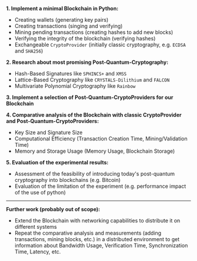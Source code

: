 **1. Implement a minimal Blockchain in Python:**
- Creating wallets (generating key pairs)
- Creating transactions (singing and verifying)
- Mining pending transactions (creating hashes to add new blocks)
- Verifying the integrity of the blockchain (verifying hashes)
- Exchangeable `CryptoProvider` (initially classic cryptography, e.g. `ECDSA` and `SHA256`)

**2. Research about most promising Post-Quantum-Cryptography:**
- Hash-Based Signatures like `SPHINCS+` and `XMSS`
- Lattice-Based Cryptography like `CRYSTALS-Dilithium` and `FALCON`
- Multivariate Polynomial Cryptography like `Rainbow`

**3. Implement a selection of Post-Quantum-CryptoProviders for our Blockchain**

**4. Comparative analysis of the Blockchain with classic CryptoProvider and Post-Quantum-CryptoProviders:**
- Key Size and Signature Size
- Computational Efficiency (Transaction Creation Time, Mining/Validation Time)
- Memory and Storage Usage (Memory Usage, Blockchain Storage)

**5. Evaluation of the experimental results:**
-  Assessment of the feasibility of introducing today's post-quantum cryptography into blockchains (e.g. Bitcoin)
- Evaluation of the limitation of the experiment (e.g. performance impact of the use of python)

---
**Further work (probably out of scope):**
- Extend the Blockchain with networking capabilities to distribute it on different systems
- Repeat the comparative analysis and measurements (adding transactions, mining blocks, etc.) in a distributed environment to get information about Bandwidth Usage, Verification Time, Synchronization Time, Latency, etc.
